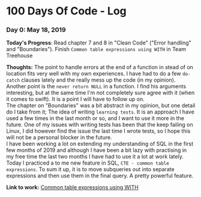 # 100 Days Of Code - Log

### Day 0: May 18, 2019

**Today's Progress**: Read chapter 7 and 8 in "Clean Code" ("Error handling" and "Boundaries"). Finish `Common table expressions using WITH` in Team Treehouse

**Thoughts:** The point to handle errors at the end of a function in stead of on location fits very well with my own experiences. I have had to do a few `do-catch` clauses lately and the really mess up the code (in my opinion). Another point is the `never return NULL` in a function. I find his arguments interesting, but at the same time I'm not completely sure agree with it (when it comes to swift). It is a point I will have to follow up on.  
The chapter on "Boundaries" was a bit abstract in my opinion, but one detail do I take from it; The idea of writing `learning tests`. It is an approach I have used a few times in the last month or so, and I want to use it more in the future. One of my issues with writing tests has been that the keep failing on Linux, I did however find the issue the last time I wrote tests, so I hope this will not be a personal blocker in the future.  
I have been working a lot on extending my understanding of SQL in the first few months of 2019 and although I have been a bit lazy with practising in my free time the last two months I have had to use it a lot at work lately. Today I practiced a to me new feature in SQL, `CTE - common table expressions`. To sum it up, it is to move subqueries out into separate expressions and then use them in the final query. A pretty powerful feature.

**Link to work:** [Common table expressions using WITH](https://teamtreehouse.com/library/common-table-expressions-using-with)
